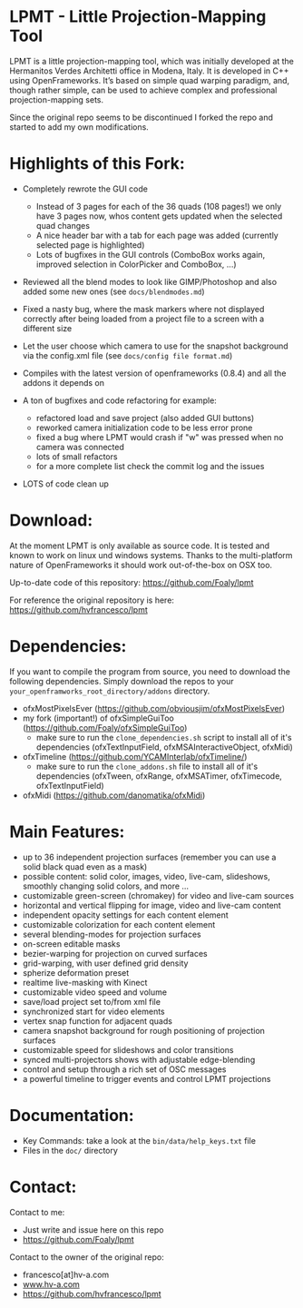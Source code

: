 LPMT - Little Projection-Mapping Tool
=====================================

LPMT is a little projection-mapping tool, which was initially developed at the Hermanitos Verdes Architetti office in Modena, Italy. 
It is developed in C++ using OpenFrameworks. 
It’s based on simple quad warping paradigm, and, though rather simple, can
be used to achieve complex and professional projection-mapping sets.

Since the original repo seems to be discontinued I forked the repo and started to add my own modifications.


Highlights of this Fork:
========================

 * Completely rewrote the GUI code
   * Instead of 3 pages for each of the 36 quads (108 pages!) we only have 3 pages now, whos content gets updated when the selected quad changes
   * A nice header bar with a tab for each page was added (currently selected page is highlighted)
   * Lots of bugfixes in the GUI controls (ComboBox works again, improved selection in ColorPicker and ComboBox, ...)
 * Reviewed all the blend modes to look like GIMP/Photoshop and also added some new ones (see `docs/blendmodes.md`)
 * Fixed a nasty bug, where the mask markers where not displayed correctly after being loaded from a project file to a screen with a different size
 * Let the user choose which camera to use for the snapshot background via the config.xml file (see `docs/config file format.md`)
 * Compiles  with the latest version of openframeworks (0.8.4) and all the addons it depends on

 * A ton of bugfixes and code refactoring for example:
   * refactored load and save project (also added GUI buttons)
   * reworked camera initialization code to be less error prone
   * fixed a bug where LPMT would crash if "w" was pressed when no camera was connected
   * lots of small refactors
   * for a more complete list check the commit log and the issues

 * LOTS of code clean up 


Download:
=========

At the moment LPMT is only available as source code. It is tested and known to work on linux und windows systems. 
Thanks to the multi-platform nature of OpenFrameworks it should work out-of-the-box on OSX too.

Up-to-date code of this repository:
https://github.com/Foaly/lpmt

For reference the original repository is here:
https://github.com/hvfrancesco/lpmt


Dependencies:
=============
If you want to compile the program from source, you need to download the following dependencies. Simply download the repos to your `your_openframworks_root_directory/addons` directory.
 * ofxMostPixelsEver (https://github.com/obviousjim/ofxMostPixelsEver)
 * my fork (important!) of ofxSimpleGuiToo (https://github.com/Foaly/ofxSimpleGuiToo)
   * make sure to run the `clone_dependencies.sh` script to install all of it's dependencies (ofxTextInputField, ofxMSAInteractiveObject, ofxMidi)
 * ofxTimeline (https://github.com/YCAMInterlab/ofxTimeline/)
   * make sure to run the `clone_addons.sh` file to install all of it's dependencies (ofxTween, ofxRange, ofxMSATimer, ofxTimecode, ofxTextInputField)
 * ofxMidi (https://github.com/danomatika/ofxMidi) 


Main Features:
==============

* up to 36 independent projection surfaces (remember you can use a solid black quad even as a mask)
* possible content: solid color, images, video, live-cam, slideshows, smoothly changing solid colors, and more …
* customizable green-screen (chromakey) for video and live-cam sources
* horizontal and vertical flipping for image, video and live-cam content
* independent opacity settings for each content element
* customizable colorization for each content element
* several blending-modes for projection surfaces
* on-screen editable masks
* bezier-warping for projection on curved surfaces
* grid-warping, with user defined grid density
* spherize deformation preset
* realtime live-masking with Kinect
* customizable video speed and volume
* save/load project set to/from xml file
* synchronized start for video elements
* vertex snap function for adjacent quads
* camera snapshot background for rough positioning of projection surfaces
* customizable speed for slideshows and color transitions
* synced multi-projectors shows with adjustable edge-blending
* control and setup through a rich set of OSC messages
* a powerful timeline to trigger events and control LPMT projections


Documentation:
==============

* Key Commands: take a look at the `bin/data/help_keys.txt` file
* Files in the `doc/` directory


Contact:
========

Contact to me:
 * Just write and issue here on this repo
 * https://github.com/Foaly/lpmt

Contact to the owner of the original repo:
 * francesco[at]hv-a.com
 * www.hv-a.com
 * https://github.com/hvfrancesco/lpmt
